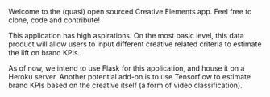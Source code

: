 Welcome to the (quasi) open sourced Creative Elements app.  Feel free to clone, code and contribute!

This application has high aspirations.  On the most basic level, this data product will allow users to input different creative related
criteria to estimate the lift on brand KPIs.

As of now, we intend to use Flask for this application, and house it on a Heroku server.  Another potential add-on is to use Tensorflow
to estimate brand KPIs based on the creative itself (a form of video classification).

